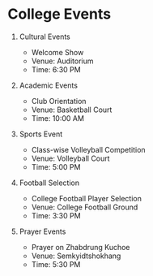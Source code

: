 # College Events

1. Cultural Events
   - Welcome Show
   - Venue: Auditorium
   - Time: 6:30 PM

2. Academic Events
   - Club Orientation
   - Venue: Basketball Court
   - Time: 10:00 AM

3. Sports Event
   - Class-wise Volleyball Competition
   - Venue: Volleyball Court
   - Time: 5:00 PM

4. Football Selection
   - College Football Player Selection
   - Venue: College Football Ground
   - Time: 3:30 PM

5. Prayer Events
   - Prayer on Zhabdrung Kuchoe
   - Venue: Semkyidtshokhang
   - Time: 5:30 PM